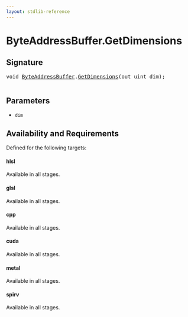 ```yaml
---
layout: stdlib-reference
---
```


# ByteAddressBuffer\.GetDimensions

## Signature 

<pre>
<span class="code_keyword">void</span> <a href="/stdlib-reference/types/ByteAddressBuffer/index" class="code_type">ByteAddressBuffer</a>.<a href="/stdlib-reference/types/ByteAddressBuffer/GetDimensions">GetDimensions</a>(<span class="code_keyword">out</span> <span class="code_keyword">uint</span> <span class='code_param'>dim</span>);

</pre>

## Parameters

* `dim`

## Availability and Requirements

Defined for the following targets:

#### hlsl
Available in all stages.

#### glsl
Available in all stages.

#### cpp
Available in all stages.

#### cuda
Available in all stages.

#### metal
Available in all stages.

#### spirv
Available in all stages.




